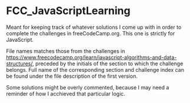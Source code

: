 # FCC_JavaScriptLearning
Meant for keeping track of whatever solutions I come up with in order to complete the challenges in freeCodeCamp.org. This one is strictly for JavaScript.

File names matches those from the challenges in https://www.freecodecamp.org/learn/javascript-algorithms-and-data-structures/, preceded by the initials of the section to which the challenge belongs. Full name of the corresponding section and challenge index can be found under the file description of the first version.

Some solutions might be overly commented, because I may need a reminder of how I acchieved that particular logic.
